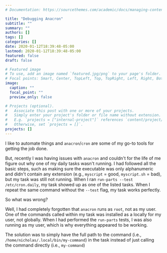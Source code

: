 ```yaml
---
# Documentation: https://sourcethemes.com/academic/docs/managing-content/

title: "Debugging Anacron"
subtitle: ""
summary: ""
authors: []
tags: []
categories: []
date: 2020-01-12T18:39:48-05:00
lastmod: 2020-01-12T18:39:48-05:00
featured: false
draft: false

# Featured image
# To use, add an image named `featured.jpg/png` to your page's folder.
# Focal points: Smart, Center, TopLeft, Top, TopRight, Left, Right, BottomLeft, Bottom, BottomRight.
image:
  caption: ""
  focal_point: ""
  preview_only: false

# Projects (optional).
#   Associate this post with one or more of your projects.
#   Simply enter your project's folder or file name without extension.
#   E.g. `projects = ["internal-project"]` references `content/project/deep-learning/index.md`.
#   Otherwise, set `projects = []`.
projects: []
---
```



I like to automate things and `anacron`/`cron` are some of my go-to tools for getting the job done.

But, recently I was having issues with `anacron` and couldn't for the life of me figure out why one of my daily tasks wasn't running.
I had followed all the basic steps, such as making sure the executable was only alphanumeric and didn't contain any extension (e.g., `myscript` = good, `myscript.sh` = bad), but my task was still not running.
When I ran `run-parts --test /etc/cron.daily`, my task showed up as one of the listed tasks.
When I repeat the same command without the `--test` flag, my task works perfectly.

So what was wrong?

Well, I had completely forgotten that `anacron` runs as `root`, not as my user.
One of the commands called within my task was installed as a locally for my user, not globally.
When I had performed the `run-parts` tests, I was also running as my user, which is why everything appeared to be working.

The solution was to simply have the full path to the command (i.e., `/home/nicholas/.local/bin/my-command`) in the task instead of just calling the command directly (i.e., `my-command`)
